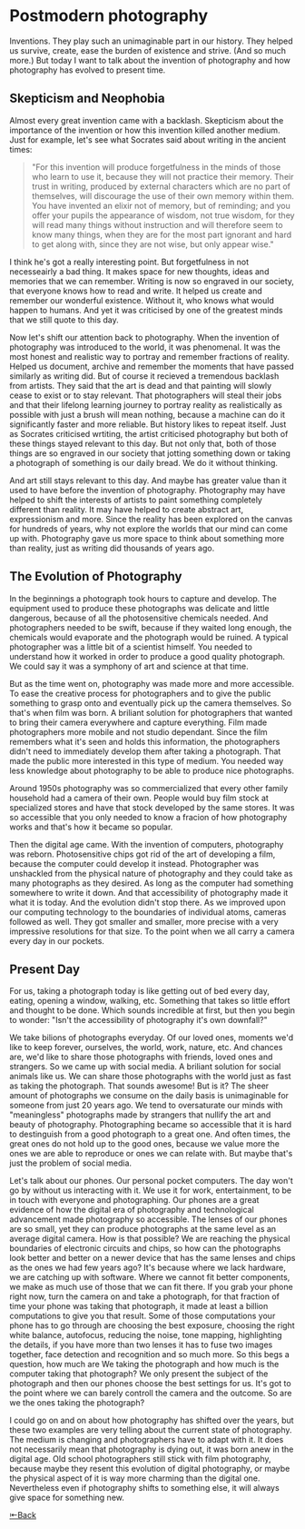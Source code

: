 # Postmodern photography

Inventions. They play such an unimaginable part in our history. They helped us survive, create, ease the burden of existence and strive. (And so much more.) But today I want to talk about the invention of photography and how photography has evolved to present time.

## Skepticism and Neophobia

Almost every great invention came with a backlash. Skepticism about the importance of the invention or how this invention killed another medium. Just for example, let's see what Socrates said about writing in the ancient times:

> "For this invention will produce forgetfulness in the minds of those who learn to use it, because they will not practice their memory. Their trust in writing, produced by external characters which are no part of themselves, will discourage the use of their own memory within them. You have invented an elixir not of memory, but of reminding; and you offer your pupils the appearance of wisdom, not true wisdom, for they will read many things without instruction and will therefore seem to know many things, when they are for the most part ignorant and hard to get along with, since they are not wise, but only appear wise." 

I think he's got a really interesting point. But forgetfulness in not necesseairly a bad thing. It makes space for new thoughts, ideas and memories that we can remember. Writing is now so engraved in our society, that everyone knows how to read and write. It helped us create and remember our wonderful existence. Without it, who knows what would happen to humans. And yet it was criticised by one of the greatest minds that we still quote to this day.

Now let's shift our attention back to photography. When the invention of photography was introduced to the world, it was phenomenal. It was the most honest and realistic way to portray and remember fractions of reality. Helped us document, archive and remember the moments that have passed similarly as writing did. But of course it recieved a tremendous backlash from artists. They said that the art is dead and that painting will slowly cease to exist or to stay relevant. That photographers will steal their jobs and that their lifelong learning journey to portray reality as realistically as possible with just a brush will mean nothing, because a machine can do it significantly faster and more reliable. But history likes to repeat itself. Just as Socrates criticised wrtiting, the artist criticised photography but both of these things stayed relevant to this day. But not only that, both of those things are so engraved in our society that jotting something down or taking a photograph of something is our daily bread. We do it without thinking.

And art still stays relevant to this day. And maybe has greater value than it used to have before the invention of photography. Photography may have helped to shift the interests of artists to paint something completely different than reality. It may have helped to create abstract art, expressionism and more. Since the reality has been explored on the canvas for hundreds of years, why not explore the worlds that our mind can come up with. Photography gave us more space to think about something more than reality, just as writing did thousands of years ago.

## The Evolution of Photography

In the beginnings a photograph took hours to capture and develop. The equipment used to produce these photographs was delicate and little dangerous, because of all the photosensitive chemicals needed. And photographers needed to be swift, because if they waited long enough, the chemicals would evaporate and the photograph would be ruined. A typical photographer was a little bit of a scientist himself. You needed to understand how it worked in order to produce a good quality photograph. We could say it was a symphony of art and science at that time. 

But as the time went on, photography was made more and more accessible. To ease the creative process for photographers and to give the public something to grasp onto and eventually pick up the camera themselves. So that's when film was born. A briliant solution for photographers that wanted to bring their camera everywhere and capture everything. Film made photographers more mobile and not studio dependant. Since the film remembers what it's seen and holds this information, the photographers didn't need to immediately develop them after taking a photograph. That made the public more interested in this type of medium. You needed way less knowledge about photography to be able to produce nice photographs.

Around 1950s photography was so commercialized that every other family household had a camera of their own. People would buy film stock at specialized stores and have that stock developed by the same stores. It was so accessible that you only needed to know a fracion of how photography works and that's how it became so popular.

Then the digital age came. With the invention of computers, photography was reborn. Photosensitive chips got rid of the art of developing a film, because the computer could develop it instead. Photographer was unshackled from the physical nature of photography and they could take as many photographs as they desired. As long as the computer had something somewhere to write it down. And that accessibility of photography made it what it is today. And the evolution didn't stop there. As we improved upon our computing technology to the boundaries of individual atoms, cameras followed as well. They got smaller and smaller, more precise with a very impressive resolutions for that size. To the point when we all carry a camera every day in our pockets.

## Present Day

For us, taking a photograph today is like getting out of bed every day, eating, opening a window, walking, etc. Something that takes so little effort and thought to be done. Which sounds incredible at first, but then you begin to wonder: "Isn't the accessibility of photography it's own downfall?"

We take bilions of photographs everyday. Of our loved ones, moments we'd like to keep forever, ourselves, the world, work, nature, etc. And chances are, we'd like to share those photographs with  friends, loved ones and strangers. So we came up with social media. A briliant solution for social animals like us. We can share those photographs with the world just as fast as taking the photograph. That sounds awesome! But is it? The sheer amount of photographs we consume on the daily basis is unimaginable for someone from just 20 years ago. We tend to oversaturate our minds with "meaningless" photographs made by strangers that nullify the art and beauty of photography. Photographing became so accessible that it is hard to destinguish from a good photograph to a great one. And often times, the great ones do not hold up to the good ones, because we value more the ones we are able to reproduce or ones we can relate with. But maybe that's just the problem of social media.

Let's talk about our phones. Our personal pocket computers. The day won't go by without us interacting with it. We use it for work, entertainment, to be in touch with everyone and photographing. Our phones are a great evidence of how the digital era of photography and technological advancement made photography so accessible. The lenses of our phones are so small, yet they can produce photographs at the same level as an average digital camera. How is that possible? We are reaching the physical boundaries of electronic circuits and chips, so how can the photographs look better and better on a newer device that has the same lenses and chips as the ones we had few years ago? It's because where we lack hardware, we are catching up with software. Where we cannot fit better components, we make as much use of those that we can fit there. If you grab your phone right now, turn the camera on and take a photograph, for that fraction of time your phone was taking that photograph, it made at least a billion computations to give you that result. Some of those computations your phone has to go through are choosing the best exposure, choosing the right white balance, autofocus, reducing the noise, tone mapping, highlighting the details, if you have more than two lenses it has to fuse two images together, face detection and recognition and so much more. So this begs a question, how much are We taking the photograph and how much is the computer taking that photograph? We only present the subject of the photograph and then our phones choose the best settings for us. It's got to the point where we can barely controll the camera and the outcome. So are we the ones taking the photograph?

I could go on and on about how photography has shifted over the years, but these two examples are very telling about the current state of photography. The medium is changing and photographers have to adapt with it. It does not necessarily mean that photography is dying out, it was born anew in the digital age. Old school photographers still stick with film photography, because maybe they resent this evolution of digital photography, or maybe the physical aspect of it is way more charming than the digital one. Nevertheless even if photography shifts to something else, it will always give space for something new.

[⇤Back](https://simxn01.github.io/english-for-designers/)
